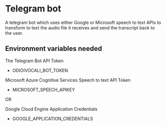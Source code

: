 # Telegram bot

A telegram bot which uses either Google or Microsoft speech to text APIs to transform to text the audio file it receives and send the transcript back to the user.

## Environment variables needed

The Telegram Bot API Token

* ODIOIVOCALI_BOT_TOKEN

Microsoft Azure Cognitive Services Speech to text API Token

* MICROSOFT_SPEECH_APIKEY

OR

Google Cloud Engine Application Credentials

* GOOGLE_APPLICATION_CREDENTIALS
